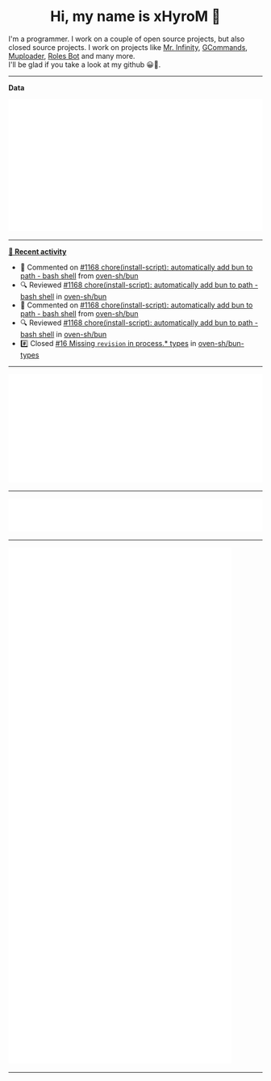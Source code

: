 <p align="center">
    <!-- <img src="https://avatars.githubusercontent.com/u/56601352" width="192" alt="hyro's pfp" /> -->
    <h1 align="center">Hi, my name is xHyroM 👋</h1>
</p>

I'm a programmer. I work on a couple of open source projects, but also closed source projects. I work on projects like [Mr. Infinity](https://discord.com/oauth2/authorize?client_id=720321585625694239&scope=bot%20applications.commands&permissions=8&redirect_uri=https://blobs.gq/imanager&prompt=consent&response_type=code), [GCommands](https://github.com/Garlic-Team/GCommands), [Muploader](https://github.com/xHyroM/Muploader), [Roles Bot](https://github.com/xHyroM/roles-bot) and many more.  
I'll be glad if you take a look at my github 😀👀.

___
**Data**

<img src="https://github.com/xHyroM/xHyroM/blob/master/.cache/base.svg">

___

**[📰 Recent activity](https://github.com/xHyroM)**
* 💬 Commented on [#1168 chore(install-script): automatically add bun to path - bash shell](https://github.com/oven-sh/bun/pull/1168) from [oven-sh/bun](https://github.com/oven-sh/bun)
* 🔍 Reviewed [#1168 chore(install-script): automatically add bun to path - bash shell](https://github.com/oven-sh/bun/pull/1168) in [oven-sh/bun](https://github.com/oven-sh/bun)
* 💬 Commented on [#1168 chore(install-script): automatically add bun to path - bash shell](https://github.com/oven-sh/bun/pull/1168) from [oven-sh/bun](https://github.com/oven-sh/bun)
* 🔍 Reviewed [#1168 chore(install-script): automatically add bun to path - bash shell](https://github.com/oven-sh/bun/pull/1168) in [oven-sh/bun](https://github.com/oven-sh/bun)
* #️⃣ Closed [#16 Missing `revision` in process.* types](https://github.com/oven-sh/bun-types/issues/16) in [oven-sh/bun-types](https://github.com/oven-sh/bun-types)


___

<img src="https://github.com/xHyroM/xHyroM/blob/master/.cache/isocalendar.svg">

___

<img src="https://github.com/xHyroM/xHyroM/blob/master/.cache/languages.svg">

___

<img src="https://github.com/xHyroM/xHyroM/blob/master/.cache/achievements.svg">

___
